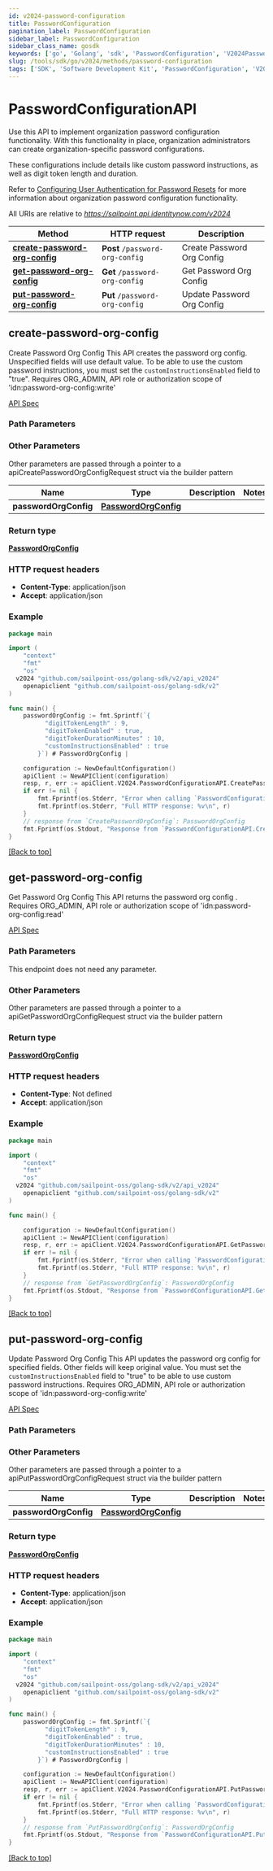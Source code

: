 ```yaml
---
id: v2024-password-configuration
title: PasswordConfiguration
pagination_label: PasswordConfiguration
sidebar_label: PasswordConfiguration
sidebar_class_name: gosdk
keywords: ['go', 'Golang', 'sdk', 'PasswordConfiguration', 'V2024PasswordConfiguration'] 
slug: /tools/sdk/go/v2024/methods/password-configuration
tags: ['SDK', 'Software Development Kit', 'PasswordConfiguration', 'V2024PasswordConfiguration']
---
```


# PasswordConfigurationAPI
  Use this API to implement organization password configuration functionality. 
With this functionality in place, organization administrators can create organization-specific password configurations. 

These configurations include details like custom password instructions, as well as digit token length and duration. 

Refer to [Configuring User Authentication for Password Resets](https://documentation.sailpoint.com/saas/help/pwd/pwd_reset.html) for more information about organization password configuration functionality.
 
All URIs are relative to *https://sailpoint.api.identitynow.com/v2024*

Method | HTTP request | Description
------------- | ------------- | -------------
[**create-password-org-config**](#create-password-org-config) | **Post** `/password-org-config` | Create Password Org Config
[**get-password-org-config**](#get-password-org-config) | **Get** `/password-org-config` | Get Password Org Config
[**put-password-org-config**](#put-password-org-config) | **Put** `/password-org-config` | Update Password Org Config


## create-password-org-config
Create Password Org Config
This API creates the password org config. Unspecified fields will use default value.
To be able to use the custom password instructions, you must set the `customInstructionsEnabled` field to "true".
Requires ORG_ADMIN, API role or authorization scope of 'idn:password-org-config:write'

[API Spec](https://developer.sailpoint.com/docs/api/v2024/create-password-org-config)

### Path Parameters



### Other Parameters

Other parameters are passed through a pointer to a apiCreatePasswordOrgConfigRequest struct via the builder pattern


Name | Type | Description  | Notes
------------- | ------------- | ------------- | -------------
 **passwordOrgConfig** | [**PasswordOrgConfig**](../models/password-org-config) |  | 

### Return type

[**PasswordOrgConfig**](../models/password-org-config)

### HTTP request headers

- **Content-Type**: application/json
- **Accept**: application/json

### Example

```go
package main

import (
	"context"
	"fmt"
	"os"
  v2024 "github.com/sailpoint-oss/golang-sdk/v2/api_v2024"
	openapiclient "github.com/sailpoint-oss/golang-sdk/v2"
)

func main() {
    passwordOrgConfig := fmt.Sprintf(`{
          "digitTokenLength" : 9,
          "digitTokenEnabled" : true,
          "digitTokenDurationMinutes" : 10,
          "customInstructionsEnabled" : true
        }`) # PasswordOrgConfig | 

	configuration := NewDefaultConfiguration()
	apiClient := NewAPIClient(configuration)
	resp, r, err := apiClient.V2024.PasswordConfigurationAPI.CreatePasswordOrgConfig(context.Background()).PasswordOrgConfig(passwordOrgConfig).Execute()
	if err != nil {
		fmt.Fprintf(os.Stderr, "Error when calling `PasswordConfigurationAPI.CreatePasswordOrgConfig``: %v\n", err)
		fmt.Fprintf(os.Stderr, "Full HTTP response: %v\n", r)
	}
	// response from `CreatePasswordOrgConfig`: PasswordOrgConfig
	fmt.Fprintf(os.Stdout, "Response from `PasswordConfigurationAPI.CreatePasswordOrgConfig`: %v\n", resp)
}
```

[[Back to top]](#)

## get-password-org-config
Get Password Org Config
This API returns the password org config . Requires ORG_ADMIN, API role or authorization scope of 'idn:password-org-config:read'

[API Spec](https://developer.sailpoint.com/docs/api/v2024/get-password-org-config)

### Path Parameters

This endpoint does not need any parameter.

### Other Parameters

Other parameters are passed through a pointer to a apiGetPasswordOrgConfigRequest struct via the builder pattern


### Return type

[**PasswordOrgConfig**](../models/password-org-config)

### HTTP request headers

- **Content-Type**: Not defined
- **Accept**: application/json

### Example

```go
package main

import (
	"context"
	"fmt"
	"os"
  v2024 "github.com/sailpoint-oss/golang-sdk/v2/api_v2024"
	openapiclient "github.com/sailpoint-oss/golang-sdk/v2"
)

func main() {

	configuration := NewDefaultConfiguration()
	apiClient := NewAPIClient(configuration)
	resp, r, err := apiClient.V2024.PasswordConfigurationAPI.GetPasswordOrgConfig(context.Background()).Execute()
	if err != nil {
		fmt.Fprintf(os.Stderr, "Error when calling `PasswordConfigurationAPI.GetPasswordOrgConfig``: %v\n", err)
		fmt.Fprintf(os.Stderr, "Full HTTP response: %v\n", r)
	}
	// response from `GetPasswordOrgConfig`: PasswordOrgConfig
	fmt.Fprintf(os.Stdout, "Response from `PasswordConfigurationAPI.GetPasswordOrgConfig`: %v\n", resp)
}
```

[[Back to top]](#)

## put-password-org-config
Update Password Org Config
This API updates the password org config for specified fields. Other fields will keep original value.
You must set the `customInstructionsEnabled` field to "true" to be able to use custom password instructions. 
Requires ORG_ADMIN, API role or authorization scope of 'idn:password-org-config:write'

[API Spec](https://developer.sailpoint.com/docs/api/v2024/put-password-org-config)

### Path Parameters



### Other Parameters

Other parameters are passed through a pointer to a apiPutPasswordOrgConfigRequest struct via the builder pattern


Name | Type | Description  | Notes
------------- | ------------- | ------------- | -------------
 **passwordOrgConfig** | [**PasswordOrgConfig**](../models/password-org-config) |  | 

### Return type

[**PasswordOrgConfig**](../models/password-org-config)

### HTTP request headers

- **Content-Type**: application/json
- **Accept**: application/json

### Example

```go
package main

import (
	"context"
	"fmt"
	"os"
  v2024 "github.com/sailpoint-oss/golang-sdk/v2/api_v2024"
	openapiclient "github.com/sailpoint-oss/golang-sdk/v2"
)

func main() {
    passwordOrgConfig := fmt.Sprintf(`{
          "digitTokenLength" : 9,
          "digitTokenEnabled" : true,
          "digitTokenDurationMinutes" : 10,
          "customInstructionsEnabled" : true
        }`) # PasswordOrgConfig | 

	configuration := NewDefaultConfiguration()
	apiClient := NewAPIClient(configuration)
	resp, r, err := apiClient.V2024.PasswordConfigurationAPI.PutPasswordOrgConfig(context.Background()).PasswordOrgConfig(passwordOrgConfig).Execute()
	if err != nil {
		fmt.Fprintf(os.Stderr, "Error when calling `PasswordConfigurationAPI.PutPasswordOrgConfig``: %v\n", err)
		fmt.Fprintf(os.Stderr, "Full HTTP response: %v\n", r)
	}
	// response from `PutPasswordOrgConfig`: PasswordOrgConfig
	fmt.Fprintf(os.Stdout, "Response from `PasswordConfigurationAPI.PutPasswordOrgConfig`: %v\n", resp)
}
```

[[Back to top]](#)

